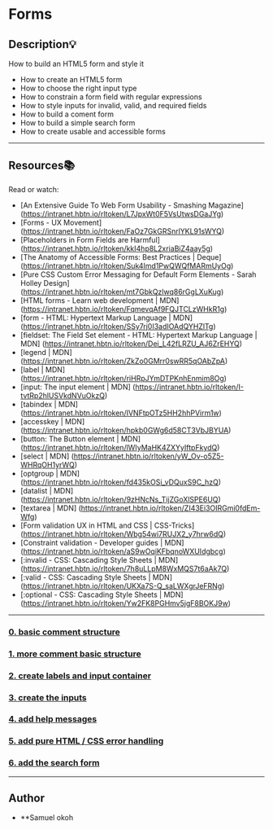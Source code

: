 # Forms

## Description:bulb:
How to build an HTML5 form and style it

* How to create an HTML5 form
* How to choose the right input type
* How to constrain a form field with regular expressions
* How to style inputs for invalid, valid, and required fields
* How to build a coment form
* How to build a simple search form
* How to create usable and accessible forms

---

## Resources:books:
Read or watch:
* [An Extensive Guide To Web Form Usability - Smashing Magazine] (https://intranet.hbtn.io/rltoken/L7JpxWt0F5VsUtwsDGaJYg)
* [Forms - UX Movement] (https://intranet.hbtn.io/rltoken/FaOz7GkGRSnrlYKL91sWYQ)
* [Placeholders in Form Fields are Harmful] (https://intranet.hbtn.io/rltoken/kkI4hp8L2xriaBiZ4aay5g)
* [The Anatomy of Accessible Forms: Best Practices | Deque] (https://intranet.hbtn.io/rltoken/Suk4Imd1PwQWQfMARmUyOg)
* [Pure CSS Custom Error Messaging for Default Form Elements - Sarah Holley Design] (https://intranet.hbtn.io/rltoken/mt7GbkQzlwq86rGgLXuKug)
* [HTML forms - Learn web development | MDN] (https://intranet.hbtn.io/rltoken/FqmevqAf9FQJTCLzWHkR1g)
* [form - HTML: Hypertext Markup Language | MDN] (https://intranet.hbtn.io/rltoken/SSy7rj0I3adIOAdQYHZlTg)
* [fieldset: The Field Set element - HTML: Hypertext Markup Language | MDN] (https://intranet.hbtn.io/rltoken/Dei_L42fLRZU_AJ6ZrEHYQ)
* [legend | MDN] (https://intranet.hbtn.io/rltoken/ZkZo0GMrr0swRR5qOAbZpA)
* [label | MDN] (https://intranet.hbtn.io/rltoken/riHRpJYmDTPKnhEnmim8Og)
* [input: The input element | MDN] (https://intranet.hbtn.io/rltoken/I-tvtRp2hlUSVkdNVuOkzQ)
* [tabindex | MDN] (https://intranet.hbtn.io/rltoken/IVNFtpOTz5HH2hhPVirm1w)
* [accesskey | MDN] (https://intranet.hbtn.io/rltoken/hpkb0GWg6d58CT3VbJBYUA)
* [button: The Button element | MDN] (https://intranet.hbtn.io/rltoken/lWIyMaHK4ZXYyIftpFkydQ)
* [select | MDN] (https://intranet.hbtn.io/rltoken/yW_Ov-o5Z5-WHRqOH1yrWQ)
* [optgroup | MDN] (https://intranet.hbtn.io/rltoken/fd435kOSi_vDQuxS9C_hzQ)
* [datalist | MDN] (https://intranet.hbtn.io/rltoken/9zHNcNs_TijZGoXlSPE6UQ)
* [textarea | MDN] (https://intranet.hbtn.io/rltoken/ZI43Ei3OIRGmi0fdEm-Wfg)
* [Form validation UX in HTML and CSS | CSS-Tricks] (https://intranet.hbtn.io/rltoken/Wbg54wi7RUJX2_y7hrw6dQ)
* [Constraint validation - Developer guides | MDN] (https://intranet.hbtn.io/rltoken/aS9wOqiKFbqnoWXUIdgbcg)
* [:invalid - CSS: Cascading Style Sheets | MDN] (https://intranet.hbtn.io/rltoken/7h8uLLpM8WxMQS7t6aAk7Q)
* [:valid - CSS: Cascading Style Sheets | MDN] (https://intranet.hbtn.io/rltoken/UKXa7S-Q_saLWXgrJeFRNg)
* [:optional - CSS: Cascading Style Sheets | MDN] (https://intranet.hbtn.io/rltoken/Yw2FK8PGHmv5jgF8BOKJ9w)

---

### [0. basic comment structure](./01-article.html)

### [1. more comment basic structure](./02-article.html)

### [2. create labels and input container](./03-styles.css)

### [3. create the inputs](./04-article.html)

### [4. add help messages](./05-article.html)

### [5. add pure HTML / CSS error handling](./06-styles.css)

### [6. add the search form](./07-article.html)

---

## Author
* **Samuel okoh
